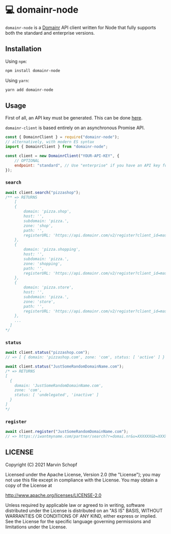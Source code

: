 # 💻 domainr-node

`domainr-node` is a [Domainr](https://domainr.com) API client written for Node that fully supports both the standard and enterprise versions.

## Installation

Using `npm`:

```bash
npm install domainr-node
```

Using `yarn`:

```bash
yarn add domainr-node
```

## Usage

First of all, an API key must be generated. This can be done [here](https://rapidapi.com/domainr/api/domainr).

`domainr-client` is based entirely on an asynchronous Promise API.

```javascript
const { DomainrClient } = require("domainr-node");
// alternatively, with modern ES syntax
import { DomainrClient } from "domainr-node";

const client = new DomainrClient("YOUR-API-KEY", {
	// OPTIONAL
	endpoint: "standard", // Use "enterprise" if you have an API key for the high volume API
});
```

### `search`

```javascript
await client.search("pizzashop");
/** => RETURNS
    [
    {
        domain: 'pizza.shop',
        host: '',
        subdomain: 'pizza.',
        zone: 'shop',
        path: '',
        registerURL: 'https://api.domainr.com/v2/register?client_id=mashape-XXX&domain=pizza.shop&gl=de&registrar=&source='
    },
    {
        domain: 'pizza.shopping',
        host: '',
        subdomain: 'pizza.',
        zone: 'shopping',
        path: '',
        registerURL: 'https://api.domainr.com/v2/register?client_id=mashape-XXX&domain=pizza.shopping&gl=de&registrar=&source='
    },
    {
        domain: 'pizza.store',
        host: '',
        subdomain: 'pizza.',
        zone: 'store',
        path: '',
        registerURL: 'https://api.domainr.com/v2/register?client_id=mashape-XXX&domain=pizza.store&gl=de&registrar=&source='
    },
    ...
  ]
*/
```

### `status`

```javascript
await client.status("pizzashop.com");
// => [ { domain: 'pizzashop.com', zone: 'com', status: [ 'active' ] } ]

await client.status("JustSomeRandomDomainName.com");
/* => RETURNS
[
  {
    domain: 'JustSomeRandomDomainName.com',
    zone: 'com',
    status: [ 'undelegated', 'inactive' ]
  }
]
*/
```

### `register`

```javascript
await client.register("JustSomeRandomDomainName.com");
// => https://iwantmyname.com/partner/search?r=domai.nr&u=XXXXXX&b=XXXXXXX&q=JustSomeRandomDomainName.com
```

## LICENSE

Copyright (C) 2021 Marvin Schopf

Licensed under the Apache License, Version 2.0 (the "License");
you may not use this file except in compliance with the License.
You may obtain a copy of the License at

http://www.apache.org/licenses/LICENSE-2.0

Unless required by applicable law or agreed to in writing, software
distributed under the License is distributed on an "AS IS" BASIS,
WITHOUT WARRANTIES OR CONDITIONS OF ANY KIND, either express or implied.
See the License for the specific language governing permissions and
limitations under the License.
